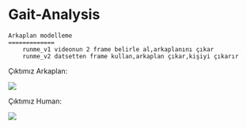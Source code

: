Gait-Analysis
=============
	Arkaplan modelleme
	=============
		runme_v1 videonun 2 frame belirle al,arkaplanını çıkar
		runme_v2 datsetten frame kullan,arkaplan çıkar,kişiyi çıkarır
Çıktımız Arkaplan:

<img src = "http://i.imgur.com/wArvECs.jpg" >

Çıktımız Human:

<img src = "http://i.imgur.com/vhOr6zs.jpg" >

